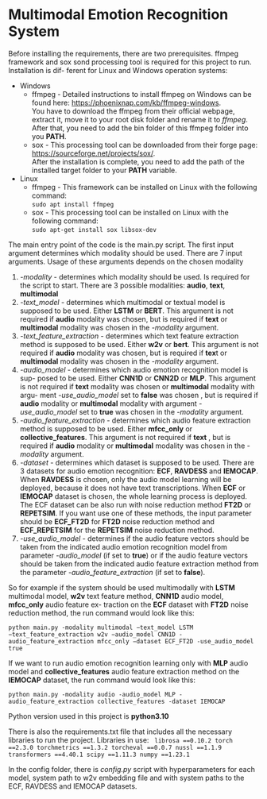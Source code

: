 # Multimodal Emotion Recognition System
Before installing the requirements, there are two prerequisites. ffmpeg framework
and sox sond processing tool is required for this project to run. Installation is dif-
ferent for Linux and Windows operation systems:
* Windows
  - ffmpeg - Detailed instructions to install ffmpeg on Windows can be
  found here: https://phoenixnap.com/kb/ffmpeg-windows. \
  You have to download the ffmpeg
  from their official webpage, extract it, move it to your root disk folder
  and rename it to *ffmpeg*. After that, you need to add the bin folder of
  this ffmpeg folder into you **PATH**.
  - sox - This processing tool can be downloaded from their forge page:
  https://sourceforge.net/projects/sox/. \
  After the installation is complete, you need to add
  the path of the installed target folder to your **PATH** variable.
* Linux
  - ffmpeg - This framework can be installed on Linux with the following
  command:\
  ```sudo apt install ffmpeg```
  - sox - This processing tool can be installed on Linux with the following
  command:\
  ```sudo apt-get install sox libsox-dev```

The main entry point of the code is the main.py script. The first input argument
determines which modality should be used. There are 7 input arguments. Usage of
these arguments depends on the chosen modality
1. *-modality* - determines which modality should be used. Is required for the
script to start. There are 3 possible modalities: **audio**, **text**, **multimodal**
2. *-text_model* - determines which multimodal or textual model is supposed
to be used. Either **LSTM** or **BERT**. This argument is not required if **audio**
modality was chosen, but is required if **text** or **multimodal** modality was
chosen in the *-modality* argument.
3. *-text_feature_extraction* - determines which text feature extraction method
is supposed to be used. Either **w2v** or **bert**. This argument is not required if
**audio** modality was chosen, but is required if **tex**t or **multimodal** modality
was chosen in the *-modality* argument.
4. *-audio_model* - determines which audio emotion recognition model is sup-
posed to be used. Either **CNN1D** or **CNN2D** or **MLP**. This argument is not
required if **text** modality was chosen or **multimodal** modality with argu-
ment *-use_audio_model* set to **false** was chosen , but is required if **audio**
modality or **multimodal** modality with argument *-use_audio_model* set to
**true** was chosen in the *-modality* argument.
5. *-audio_feature_extraction* - determines which audio feature extraction
method is supposed to be used. Either **mfcc_only** or **collective_features**.
This argument is not required if **text** , but is required if **audio** modality or
**multimodal** modality was chosen in the *-modality* argument.
6. *-dataset* - determines which dataset is supposed to be used. There are 3
datasets for audio emotion recognition: **ECF**, **RAVDESS** and **IEMOCAP**.
When **RAVDESS** is chosen, only the audio model learning will be deployed,
because it does not have text transcriptions. When **ECF** or **IEMOCAP** dataset
is chosen, the whole learning process is deployed. The ECF dataset can be
also run with noise reduction method **FT2D** or **REPETSIM**. If you want use
one of these methods, the input parameter should be **ECF_FT2D** for **FT2D**
noise reduction method and **ECF_REPETSIM** for the **REPETSIM** noise
reduction method.
8. *-use_audio_model* - determines if the audio feature vectors should be taken
from the indicated audio emotion recognition model from parameter
*-audio_model* (if set to **true**) or if the audio feature vectors should be taken
from the indicated audio feature extraction method from the parameter
*-audio_feature_extraction* (if set to **false**).


So for example if the system should be used multimodally with **LSTM** multimodal
model, **w2v** text feature method, **CNN1D** audio model, **mfcc_only** audio feature ex-
traction on the **ECF** dataset with **FT2D** noise reduction method, the run command
would look like this:

`python main.py -modality multimodal −text_model LSTM −text_feature_extraction w2v −audio_model CNN1D
-audio_feature_extraction mfcc_only −dataset ECF_FT2D -use_audio_model true`

If we want to run audio emotion recognition learning only with **MLP** audio model
and **collective_features** audio feature extraction method on the **IEMOCAP** dataset,
the run command would look like this:

`python main.py -modality audio -audio_model MLP -audio_feature_extraction collective_features -dataset IEMOCAP`

Python version used in this project is **python3.10**

There is also the requirements.txt file that includes all the necessary libraries
to run the project. Libraries in use:
`
librosa ==0.10.2
torch ==2.3.0
torchmetrics ==1.3.2
torcheval ==0.0.7
nussl ==1.1.9
transformers ==4.40.1
scipy ==1.11.3
numpy ==1.23.1`

In the config folder, there is *config.py* script with hyperparameters for each
model, system path to w2v embedding file and with system paths to the ECF, RAVDESS
and IEMOCAP datasets.
